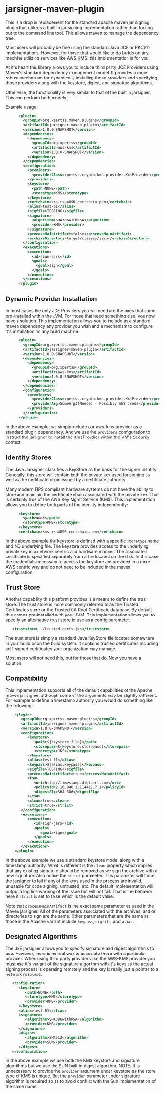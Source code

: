 # jarsigner-maven-plugin

This is a drop in replacement for the standard apache maven jar signing plugin that utilizes a built
in jar signing implementation rather than forking out to the command line tool. This allows maven to
manage the dependency tree. 

Most users will probably be fine using the standard Java JCE or PKCS11 implementations. However, for
those that would like to do builds on any machine utilizing services like AWS KMS, this implementation
is for you.

At it's heart this library allows you to include third party JCE Providers using Maven's standard 
dependency management model. It provides a more robust mechanism for dynamically installing those 
providers and specifying those providers along with the keystore, digest, and signature algorithms.

Otherwise, the functionality is very similar to that of the built in jarsigner. This can perform
both models.

Example usage
```xml
      <plugin>
        <groupId>org.xpertss.maven.plugins</groupId>
        <artifactId>jarsigner-maven-plugin</artifactId>
        <version>1.0.0-SNAPSHOT</version>
        <dependencies>
          <dependency>
            <groupId>org.xpertss</groupId>
            <artifactId>aws-kms</artifactId>
            <version>1.0.0-SNAPSHOT</version>
          </dependency>
        </dependencies>
        <configuration>
          <providers>
            <providerClass>xpertss.crypto.kms.provider.KmsProvider</providerClass>
          </providers>
          <keystore>
            <path>NONE</path>
            <storetype>KMS</storetype>
          </keystore>
          <certchain>kms-rsa4096-certchain.pem</certchain>
          <alias>test-01</alias>
          <sigfile>TESTING</sigfile>
          <signature>
            <algorithm>SHA386withRSA</algorithm>
            <provider>KMS</provider>
          </signature>
          <processMainArtifact>false</processMainArtifact>
          <archiveDirectory>target/classes/jars</archiveDirectory>
        </configuration>
        <executions>
          <execution>
            <id>sign-jars</id>
            <goals>
              <goal>sign</goal>
            </goals>
          </execution>
        </executions>
      </plugin>
```
             
Dynamic Provider Installation
-----------------------------

In most cases the only JCE Providers you will need are the ones that come pre-installed within the JVM.
For those that need something else, you now have a solution. This implementation allows you to include
as a standard maven dependency any provider you wish and a mechanism to configure it's installation on
any build machine.

```xml
      <plugin>
        <groupId>org.xpertss.maven.plugins</groupId>
        <artifactId>jarsigner-maven-plugin</artifactId>
        <version>1.0.0-SNAPSHOT</version>
        <dependencies>
          <dependency>
            <groupId>org.xpertss</groupId>
            <artifactId>aws-kms</artifactId>
            <version>1.0.0-SNAPSHOT</version>
          </dependency>
        </dependencies>
        <configuration>
          <providers>
            <providerClass>xpertss.crypto.kms.provider.KmsProvider</providerClass>
            <providerArg>SomeArgIfNeeded - Possibly AWS Creds</providerArg>
          </providers>
        </configuration>
      </plugin>
```

In the above example, we simply include our aws-kms provider as a standard plugin dependency. And we
use the `providers` configuration to instruct the jarsigner to install the KmsProvdier within the
VM's Security context.


Identity Stores
---------------

The Java Jarsigner classifies a KeyStore as the basis for the signer identity. Generally, this
store will contain both the private key used for signing as well as the certificate chain issued
by a certificate authority.

Many modern FIPS compliant hardware systems do not have the ability to store and maintain the
certificate chain associated with the private key. That is certainly true of the AWS Key Mgmt
Service  (KMS). This implementation allows you to define both parts of the identity independently:

```xml
      <keystore>
        <path>NONE</path>
        <storetype>KMS</storetype>
      </keystore>
      <certchain>kms-rsa4096-certchain.pem</certchain>
```

In the above example the keystore is defined with a specific `storetype` name and NO underlying file.
The keystore provides access to the underlying private key in a network centric and hardware manner.
The associated certificate is specified separately from a file located on the disk. In this case the
credentials necessary to access the keystore are provided in a more AWS centric way and do not need
to be included in the maven configuration.


Trust Store
-----------

Another capability this platform provides is a means to define the trust store. The trust store
is more commonly referred to as the Trusted Certificates store or the Trusted CA Root Certificate
database. By default this comes pre-installed with your JVM. This implementation allows you to
specify an alternative trust store to use as a config parameter.

```xml
   <truststore>../trusted-certs.jks</truststore>
```

The trust store is simply a standard Java KeyStore file located somewhere in your build or on the
build system. it contains trusted certificates including self-signed certificates your organization
may manage.

Most users will not need this, but for those that do. Now you have a solution.


Compatibility
-------------

This implementation supports all of the default capabilities of the Apache maven jar signer, although
some of the arguments may be slightly different. For example to define a timestamp authority you would
do something like the following:

```xml
    <plugin>
       <groupId>org.xpertss.maven.plugins</groupId>
       <artifactId>jarsigner-maven-plugin</artifactId>
       <version>1.0.0-SNAPSHOT</version>
       <configuration>
          <keystore>
             <path>${keystore.file}</path>
             <storepass>${keystore.storepass}</storepass>
             <storetype>JKS</storetype>
          </keystore>
          <alias>test-01</alias>
          <keypass>${alias.keypass}</keypass>
          <sigfile>TESTING</sigfile>
          <processMainArtifact>true</processMainArtifact>
          <tsa>
             <uri>http://timestamp.digicert.com</uri>
             <policyId>2.16.840.1.114412.7.1</policyId>
             <digestAlg>SHA-386</digestAlg>
          </tsa>
          <clean>true</clean>
          <strict>true</strict>
       </configuration>
       <executions>
          <execution>
             <id>sign-jars</id>
             <goals>
                <goal>sign</goal>
             </goals>
          </execution>
       </executions>
    </plugin>
```

In the above example we use a standard keystore model along with a timestamp authority. What is different is the
`clean` property which implies that any existing signature should be removed as we sign the archive with a new
signature. Also notice the `strict` parameter. This parameter will force the jarsigner to fail if any of the 
keys used in the process are invalid, unusable for code signing, untrusted, etc. The default implementation will
output a log line warning of the issue but will not fail. That is the behavior here if `strict` is set to false
which is the default value.

Note that `processMainArtifact` is the exact same parameter as used in the Maven jarsigner. All of the parameters
associated with the archives, and or directories to sign are the same. Other parameters that are the same as 
those in the Apache variant include `keypass`, `sigfile`, and `alias`.


Designated Algorithms
---------------------

The JRE jarsigner allows you to specify signature and digest algorithms to use. However, there is no real way to
associate those with a particular provider. When using third party providers like the AWS-KMS provider you must
use it's variant of the signature algorithm with it's keys as the actual signing process is operating remotely
and the key is really just a pointer to a network resource.

```xml
   <configuration>
      <keystore>
         <path>NONE</path>
         <storetype>KMS</storetype>
         <provider>KMS</provider>
      </keystore>
      <alias>test-01</alias>
      <signature>
         <algorithm>SHA386withRSA</algorithm>
         <provider>KMS</provider>
      </signature>
      <digest>
         <algorithm>SHA512</algorithm>
         <provider>SUN</provider>
      </digest>
   </configuration>
```

In the above example we use both the KMS keystore and signature algorithms but we use the SUN built in
digest algorithm. NOTE: It is unnecessary to provide the `provider` argument under keystore as the store
type of KMS is unique. But the `provider` parameter under signature algorithm is required so as to avoid
conflict with the Sun implementation of the same name.
